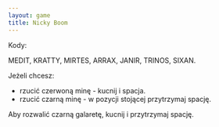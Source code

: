 ```yaml
---
layout: game
title: Nicky Boom
---
```


Kody:

MEDIT, KRATTY, MIRTES, ARRAX, JANIR, TRINOS, SIXAN.

Jeżeli chcesz:

- rzucić czerwoną minę - kucnij i spacja.
- rzucić czarną minę - w pozycji stojącej przytrzymaj spację.

Aby rozwalić czarną galaretę, kucnij i przytrzymaj spację.
